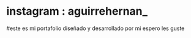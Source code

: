 ﻿# instagram : aguirrehernan_
 #este es mi portafolio diseñado y desarrollado por mi espero les guste
